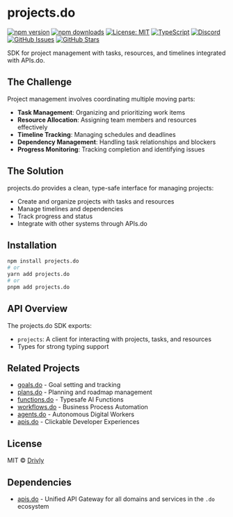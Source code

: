 # projects.do

[![npm version](https://img.shields.io/npm/v/projects.do.svg)](https://www.npmjs.com/package/projects.do)
[![npm downloads](https://img.shields.io/npm/dm/projects.do.svg)](https://www.npmjs.com/package/projects.do)
[![License: MIT](https://img.shields.io/badge/License-MIT-blue.svg)](https://opensource.org/licenses/MIT)
[![TypeScript](https://img.shields.io/badge/TypeScript-4.9.5-blue.svg)](https://www.typescriptlang.org/)
[![Discord](https://img.shields.io/badge/Discord-Join%20Chat-7289da?logo=discord&logoColor=white)](https://discord.gg/tafnNeUQdm)
[![GitHub Issues](https://img.shields.io/github/issues/drivly/ai.svg)](https://github.com/drivly/ai/issues)
[![GitHub Stars](https://img.shields.io/github/stars/drivly/ai.svg)](https://github.com/drivly/ai)

SDK for project management with tasks, resources, and timelines integrated with APIs.do.

## The Challenge

Project management involves coordinating multiple moving parts:

- **Task Management**: Organizing and prioritizing work items
- **Resource Allocation**: Assigning team members and resources effectively
- **Timeline Tracking**: Managing schedules and deadlines
- **Dependency Management**: Handling task relationships and blockers
- **Progress Monitoring**: Tracking completion and identifying issues

## The Solution

projects.do provides a clean, type-safe interface for managing projects:

- Create and organize projects with tasks and resources
- Manage timelines and dependencies
- Track progress and status
- Integrate with other systems through APIs.do

## Installation

```bash
npm install projects.do
# or
yarn add projects.do
# or
pnpm add projects.do
```

## API Overview

The projects.do SDK exports:

- `projects`: A client for interacting with projects, tasks, and resources
- Types for strong typing support

## Related Projects

- [goals.do](https://goals.do) - Goal setting and tracking
- [plans.do](https://plans.do) - Planning and roadmap management
- [functions.do](https://functions.do) - Typesafe AI Functions
- [workflows.do](https://workflows.do) - Business Process Automation
- [agents.do](https://agents.do) - Autonomous Digital Workers
- [apis.do](https://apis.do) - Clickable Developer Experiences

## License

MIT © [Drivly](https://driv.ly)

## Dependencies

- [apis.do](https://www.npmjs.com/package/apis.do) - Unified API Gateway for all domains and services in the `.do` ecosystem
